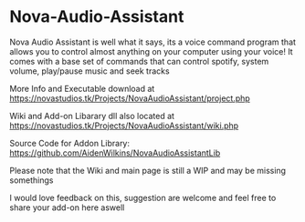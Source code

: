 # Nova-Audio-Assistant

Nova Audio Assistant is well what it says, its a voice command program that allows you to control almost anything on your computer using your voice!
It comes with a base set of commands that can control spotify, system volume, play/pause music and seek tracks

More Info and Executable download at https://novastudios.tk/Projects/NovaAudioAssistant/project.php

Wiki and Add-on Libarary dll also located at https://novastudios.tk/Projects/NovaAudioAssistant/wiki.php

Source Code for Addon Library: https://github.com/AidenWilkins/NovaAudioAssistantLib

Please note that the Wiki and main page is still a WIP and may be missing somethings

I would love feedback on this, suggestion are welcome and feel free to share your add-on here aswell
